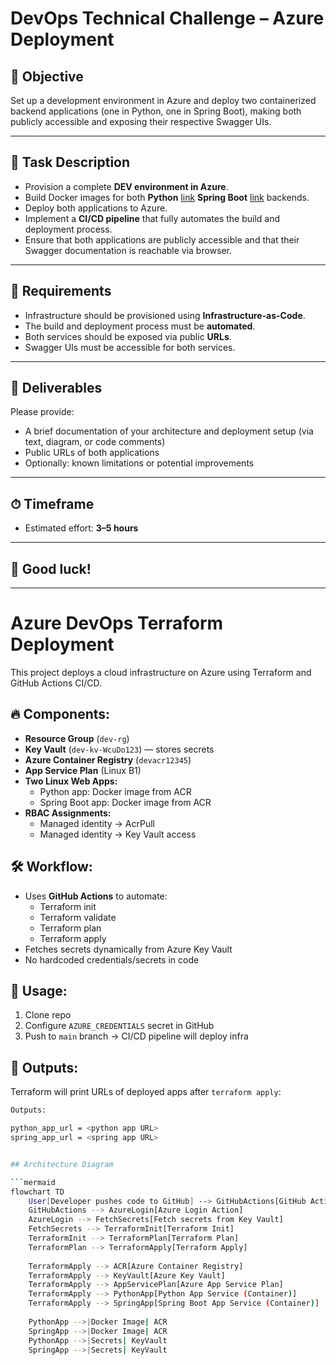 # DevOps Technical Challenge – Azure Deployment

## 🎯 Objective

Set up a development environment in Azure and deploy two containerized backend applications (one in Python, one in Spring Boot), making both publicly accessible and exposing their respective Swagger UIs.

---

## 🔧 Task Description

- Provision a complete **DEV environment in Azure**.
- Build Docker images for both **Python** [link](https://github.com/rc-ctream/hello-python) **Spring Boot** [link](https://github.com/rc-ctream/schoolar) backends.
- Deploy both applications to Azure.
- Implement a **CI/CD pipeline** that fully automates the build and deployment process.
- Ensure that both applications are publicly accessible and that their Swagger documentation is reachable via browser.

---

## 📌 Requirements

- Infrastructure should be provisioned using **Infrastructure-as-Code**.
- The build and deployment process must be **automated**.
- Both services should be exposed via public **URLs**.
- Swagger UIs must be accessible for both services.

---

## 📄 Deliverables

Please provide:

- A brief documentation of your architecture and deployment setup (via text, diagram, or code comments)
- Public URLs of both applications
- Optionally: known limitations or potential improvements

---

## ⏱ Timeframe

- Estimated effort: **3–5 hours**

---

## 🚀 Good luck!


_______________________________________________________________________________________________

# Azure DevOps Terraform Deployment

This project deploys a cloud infrastructure on Azure using Terraform and GitHub Actions CI/CD.

## 🔥 Components:

- **Resource Group** (`dev-rg`)
- **Key Vault** (`dev-kv-WcuDo123`) — stores secrets
- **Azure Container Registry** (`devacr12345`)
- **App Service Plan** (Linux B1)
- **Two Linux Web Apps:**
    - Python app: Docker image from ACR
    - Spring Boot app: Docker image from ACR
- **RBAC Assignments:**
    - Managed identity → AcrPull
    - Managed identity → Key Vault access

## 🛠️ Workflow:

- Uses **GitHub Actions** to automate:
  - Terraform init
  - Terraform validate
  - Terraform plan
  - Terraform apply
- Fetches secrets dynamically from Azure Key Vault
- No hardcoded credentials/secrets in code

## 🚀 Usage:

1. Clone repo
2. Configure `AZURE_CREDENTIALS` secret in GitHub
3. Push to `main` branch → CI/CD pipeline will deploy infra

## 📎 Outputs:

Terraform will print URLs of deployed apps after `terraform apply`:

```bash
Outputs:

python_app_url = <python app URL>
spring_app_url = <spring app URL>


## Architecture Diagram

```mermaid
flowchart TD
    User[Developer pushes code to GitHub] --> GitHubActions[GitHub Actions Workflow]
    GitHubActions --> AzureLogin[Azure Login Action]
    AzureLogin --> FetchSecrets[Fetch secrets from Key Vault]
    FetchSecrets --> TerraformInit[Terraform Init]
    TerraformInit --> TerraformPlan[Terraform Plan]
    TerraformPlan --> TerraformApply[Terraform Apply]
    
    TerraformApply --> ACR[Azure Container Registry]
    TerraformApply --> KeyVault[Azure Key Vault]
    TerraformApply --> AppServicePlan[Azure App Service Plan]
    TerraformApply --> PythonApp[Python App Service (Container)]
    TerraformApply --> SpringApp[Spring Boot App Service (Container)]
    
    PythonApp -->|Docker Image| ACR
    SpringApp -->|Docker Image| ACR
    PythonApp -->|Secrets| KeyVault
    SpringApp -->|Secrets| KeyVault
